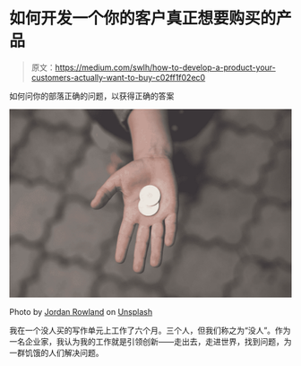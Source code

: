 # 如何开发一个你的客户真正想要购买的产品

> 原文：<https://medium.com/swlh/how-to-develop-a-product-your-customers-actually-want-to-buy-c02ff1f02ec0>

如何问你的部落正确的问题，以获得正确的答案

![](img/878f079a53e8364969880ddab023b502.png)

Photo by [Jordan Rowland](https://unsplash.com/@yakimadesign?utm_source=medium&utm_medium=referral) on [Unsplash](https://unsplash.com?utm_source=medium&utm_medium=referral)

我在一个没人买的写作单元上工作了六个月。三个人，但我们称之为“没人”。作为一名企业家，我认为我的工作就是引领创新——走出去，走进世界，找到问题，为一群饥饿的人们解决问题。